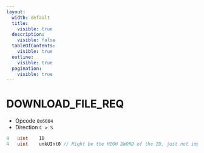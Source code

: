 ```yaml
---
layout:
  width: default
  title:
    visible: true
  description:
    visible: false
  tableOfContents:
    visible: true
  outline:
    visible: true
  pagination:
    visible: true
---
```


# DOWNLOAD\_FILE\_REQ

* Opcode `0x6004`&#x20;
* Direction `C > S`&#x20;

```csharp
4   uint    ID
4   uint    unkUInt0 // Might be the HIGH DWORD of the ID, just not implemented
```
